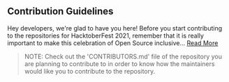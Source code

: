 ## Contribution Guidelines

Hey developers, we're glad to have you here! Before you start contributing to the repositories for HacktoberFest 2021, remember that it is really important to make this celebration of Open Source inclusive... [Read More](https://github.com/mujacm/Python/blob/main/CONTRIBUTIONGUIDELINES.md)

> NOTE: Check out the 'CONTRIBUTORS.md' file of the repository you are planning to contribute to in order to know how the maintainers would like you to contribute to the repository.
